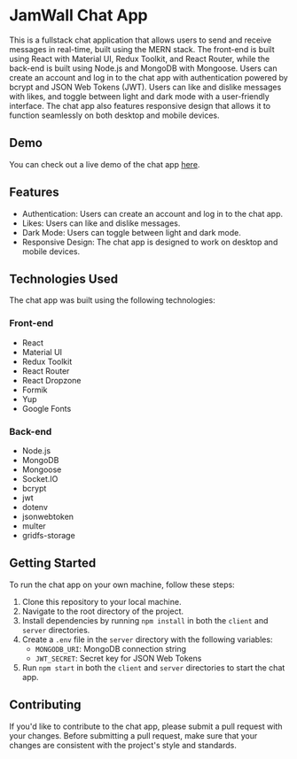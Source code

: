 # JamWall Chat App

This is a fullstack chat application that allows users to send and receive messages in real-time, built using the MERN stack. The front-end is built using React with Material UI, Redux Toolkit, and React Router, while the back-end is built using Node.js and MongoDB with Mongoose. Users can create an account and log in to the chat app with authentication powered by bcrypt and JSON Web Tokens (JWT). Users can like and dislike messages with likes, and toggle between light and dark mode with a user-friendly interface. The chat app also features responsive design that allows it to function seamlessly on both desktop and mobile devices.

## Demo

You can check out a live demo of the chat app [here](https://jl-turquin.com/).

## Features

-   Authentication: Users can create an account and log in to the chat app.
-   Likes: Users can like and dislike messages.
-   Dark Mode: Users can toggle between light and dark mode.
-   Responsive Design: The chat app is designed to work on desktop and mobile devices.

## Technologies Used

The chat app was built using the following technologies:

### Front-end

-   React
-   Material UI
-   Redux Toolkit
-   React Router
-   React Dropzone
-   Formik
-   Yup
-   Google Fonts

### Back-end

-   Node.js
-   MongoDB
-   Mongoose
-   Socket.IO
-   bcrypt
-   jwt
-   dotenv
-   jsonwebtoken
-   multer
-   gridfs-storage

## Getting Started

To run the chat app on your own machine, follow these steps:

1.  Clone this repository to your local machine.
2.  Navigate to the root directory of the project.
3.  Install dependencies by running `npm install` in both the `client` and `server` directories.
4.  Create a `.env` file in the `server` directory with the following variables:
    -   `MONGODB_URI`: MongoDB connection string
    -   `JWT_SECRET`: Secret key for JSON Web Tokens
5.  Run `npm start` in both the `client` and `server` directories to start the chat app.

## Contributing

If you'd like to contribute to the chat app, please submit a pull request with your changes. Before submitting a pull request, make sure that your changes are consistent with the project's style and standards.
